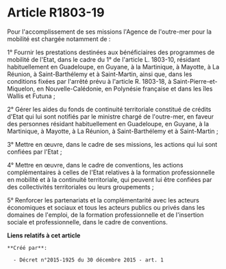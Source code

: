# Article R1803-19

Pour l'accomplissement de ses missions l'Agence de l'outre-mer pour la mobilité est chargée notamment de : 

1° Fournir les prestations destinées aux bénéficiaires des programmes de mobilité de l'Etat, dans le cadre du 1° de l'article
L. 1803-10, résidant habituellement en Guadeloupe, en Guyane, à la Martinique, à Mayotte, à La Réunion, à Saint-Barthélemy et
à Saint-Martin, ainsi que, dans les conditions fixées par l'arrêté prévu à l'article R. 1803-18, à Saint-Pierre-et-Miquelon,
en Nouvelle-Calédonie, en Polynésie française et dans les îles Wallis et Futuna ; 

2° Gérer les aides du fonds de continuité territoriale constitué de crédits d'Etat qui lui sont notifiés par le ministre
chargé de l'outre-mer, en faveur des personnes résidant habituellement en Guadeloupe, en Guyane, à la Martinique, à Mayotte,
à La Réunion, à Saint-Barthélemy et à Saint-Martin ; 

3° Mettre en œuvre, dans le cadre de ses missions, les actions qui lui sont confiées par l'Etat ; 

4° Mettre en œuvre, dans le cadre de conventions, les actions complémentaires à celles de l'Etat relatives à la formation
professionnelle en mobilité et à la continuité territoriale, qui peuvent lui être confiées par des collectivités
territoriales ou leurs groupements ; 

5° Renforcer les partenariats et la complémentarité avec les acteurs économiques et sociaux et tous les acteurs publics ou
privés dans les domaines de l'emploi, de la formation professionnelle et de l'insertion sociale et professionnelle, dans le
cadre de conventions.

**Liens relatifs à cet article**

	**Créé par**:

	  - Décret n°2015-1925 du 30 décembre 2015 - art. 1
